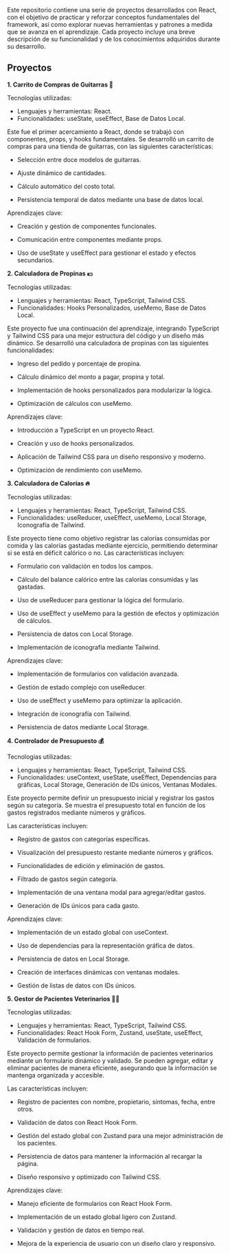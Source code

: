 Este repositorio contiene una serie de proyectos desarrollados con React, con el objetivo de practicar y reforzar conceptos fundamentales del framework, así como explorar nuevas herramientas y patrones a medida que se avanza en el aprendizaje. Cada proyecto incluye una breve descripción de su funcionalidad y de los conocimientos adquiridos durante su desarrollo.

## **Proyectos**

**1. Carrito de Compras de Guitarras 🎸**

Tecnologías utilizadas:
- Lenguajes y herramientas: React.
- Funcionalidades: useState, useEffect, Base de Datos Local.

Este fue el primer acercamiento a React, donde se trabajó con componentes, props, y hooks fundamentales. Se desarrolló un carrito de compras para una tienda de guitarras, con las siguientes características:

- Selección entre doce modelos de guitarras.

- Ajuste dinámico de cantidades.

- Cálculo automático del costo total.

- Persistencia temporal de datos mediante una base de datos local.

Aprendizajes clave:

- Creación y gestión de componentes funcionales.

- Comunicación entre componentes mediante props.

- Uso de useState y useEffect para gestionar el estado y efectos secundarios.

**2. Calculadora de Propinas 💵**

Tecnologías utilizadas:
- Lenguajes y herramientas: React, TypeScript, Tailwind CSS.
- Funcionalidades: Hooks Personalizados, useMemo, Base de Datos Local.

Este proyecto fue una continuación del aprendizaje, integrando TypeScript y Tailwind CSS para una mejor estructura del código y un diseño más dinámico. Se desarrolló una calculadora de propinas con las siguientes funcionalidades:

- Ingreso del pedido y porcentaje de propina.

- Cálculo dinámico del monto a pagar, propina y total.

- Implementación de hooks personalizados para modularizar la lógica.

- Optimización de cálculos con useMemo.

Aprendizajes clave:

- Introducción a TypeScript en un proyecto React.

- Creación y uso de hooks personalizados.

- Aplicación de Tailwind CSS para un diseño responsivo y moderno.

- Optimización de rendimiento con useMemo.
  
**3. Calculadora de Calorías 🔥**

Tecnologías utilizadas:
- Lenguajes y herramientas: React, TypeScript, Tailwind CSS.
- Funcionalidades: useReducer, useEffect, useMemo, Local Storage, Iconografía de Tailwind.

Este proyecto tiene como objetivo registrar las calorías consumidas por comida y las calorías gastadas mediante ejercicio, permitiendo determinar si se está en déficit calórico o no. Las características incluyen:

- Formulario con validación en todos los campos.

- Cálculo del balance calórico entre las calorías consumidas y las gastadas.

- Uso de useReducer para gestionar la lógica del formulario.

- Uso de useEffect y useMemo para la gestión de efectos y optimización de cálculos.

- Persistencia de datos con Local Storage.

- Implementación de iconografía mediante Tailwind.

Aprendizajes clave:

- Implementación de formularios con validación avanzada.

- Gestión de estado complejo con useReducer.

- Uso de useEffect y useMemo para optimizar la aplicación.

- Integración de iconografía con Tailwind.

- Persistencia de datos mediante Local Storage.

**4. Controlador de Presupuesto 💰**

Tecnologías utilizadas:

- Lenguajes y herramientas: React, TypeScript, Tailwind CSS.
- Funcionalidades: useContext, useState, useEffect, Dependencias para gráficas, Local Storage, Generación de IDs únicos, Ventanas Modales.

Este proyecto permite definir un presupuesto inicial y registrar los gastos según su categoría. Se muestra el presupuesto total en función de los gastos registrados mediante números y gráficos.

Las características incluyen:

- Registro de gastos con categorías específicas.

- Visualización del presupuesto restante mediante números y gráficos.

- Funcionalidades de edición y eliminación de gastos.

- Filtrado de gastos según categoría.

- Implementación de una ventana modal para agregar/editar gastos.

- Generación de IDs únicos para cada gasto.

Aprendizajes clave:

- Implementación de un estado global con useContext.

- Uso de dependencias para la representación gráfica de datos.

- Persistencia de datos en Local Storage.

- Creación de interfaces dinámicas con ventanas modales.

- Gestión de listas de datos con IDs únicos.
  
**5. Gestor de Pacientes Veterinarios 🐶🐱**

Tecnologías utilizadas:

- Lenguajes y herramientas: React, TypeScript, Tailwind CSS.
- Funcionalidades: React Hook Form, Zustand, useState, useEffect, Validación de formularios.

Este proyecto permite gestionar la información de pacientes veterinarios mediante un formulario dinámico y validado. Se pueden agregar, editar y eliminar pacientes de manera eficiente, asegurando que la información se mantenga organizada y accesible.

Las características incluyen:

- Registro de pacientes con nombre, propietario, síntomas, fecha, entre otros.

- Validación de datos con React Hook Form.

- Gestión del estado global con Zustand para una mejor administración de los pacientes.

- Persistencia de datos para mantener la información al recargar la página.

- Diseño responsivo y optimizado con Tailwind CSS.

Aprendizajes clave:

- Manejo eficiente de formularios con React Hook Form.

- Implementación de un estado global ligero con Zustand.

- Validación y gestión de datos en tiempo real.

- Mejora de la experiencia de usuario con un diseño claro y responsivo.
